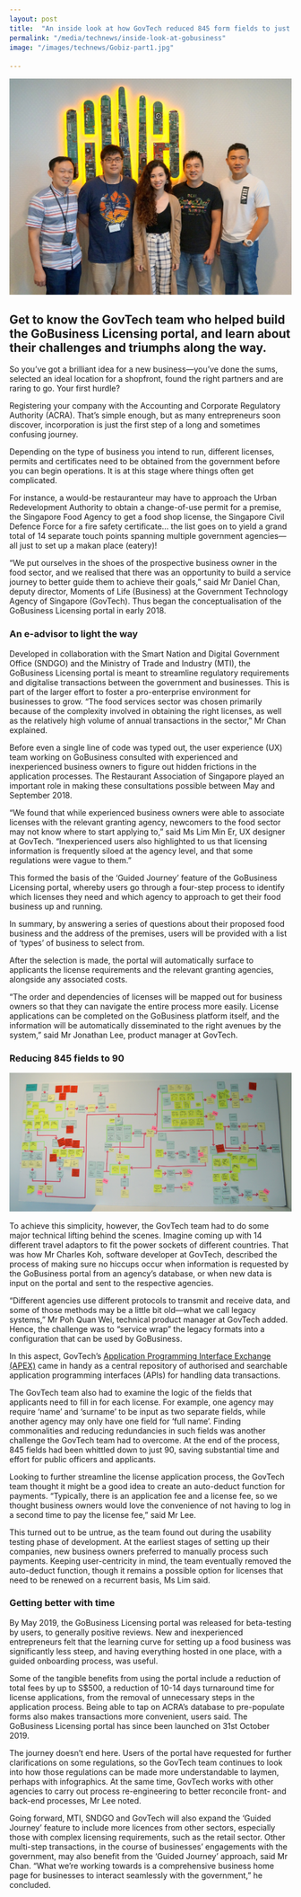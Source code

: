 ```yaml
---
layout: post
title:  "An inside look at how GovTech reduced 845 form fields to just 90 on the GoBusiness Licensing portal"
permalink: "/media/technews/inside-look-at-gobusiness"
image: "/images/technews/Gobiz-part1.jpg"

---
```


![GoBiz development story](/images/technews/Gobiz-part1.jpg)

Get to know the GovTech team who helped build the GoBusiness Licensing portal, and learn about their challenges and triumphs along the way. 
---

So you’ve got a brilliant idea for a new business—you’ve done the sums, selected an ideal location for a shopfront, found the right partners and are raring to go. Your first hurdle? 

Registering your company with the Accounting and Corporate Regulatory Authority (ACRA). That’s simple enough, but as many entrepreneurs soon discover, incorporation is just the first step of a long and sometimes confusing journey.

Depending on the type of business you intend to run, different licenses, permits and certificates need to be obtained from the government before you can begin operations. It is at this stage where things often get complicated.

For instance, a would-be restauranteur may have to approach the Urban Redevelopment Authority to obtain a change-of-use permit for a premise, the Singapore Food Agency to get a food shop license, the Singapore Civil Defence Force for a fire safety certificate… the list goes on to yield a grand total of 14 separate touch points spanning multiple government agencies—all just to set up a makan place (eatery)! 

“We put ourselves in the shoes of the prospective business owner in the food sector, and we realised that there was an opportunity to build a service journey to better guide them to achieve their goals,” said Mr Daniel Chan, deputy director, Moments of Life (Business) at the Government Technology Agency of Singapore (GovTech). Thus began the conceptualisation of the GoBusiness Licensing portal in early 2018.

### **An e-advisor to light the way**

Developed in collaboration with the Smart Nation and Digital Government Office (SNDGO) and the Ministry of Trade and Industry (MTI), the GoBusiness Licensing portal is meant to streamline regulatory requirements and digitalise transactions between the government and businesses. This is part of the larger effort to foster a pro-enterprise environment for businesses to grow. “The food services sector was chosen primarily because of the complexity involved in obtaining the right licenses, as well as the relatively high volume of annual transactions in the sector,” Mr Chan explained. 

Before even a single line of code was typed out, the user experience (UX) team working on GoBusiness consulted with experienced and inexperienced business owners to figure out hidden frictions in the application processes. The Restaurant Association of Singapore played an important role in making these consultations possible between May and September 2018.

“We found that while experienced business owners were able to associate licenses with the relevant granting agency, newcomers to the food sector may not know where to start applying to,” said Ms Lim Min Er, UX designer at GovTech. “Inexperienced users also highlighted to us that licensing information is frequently siloed at the agency level, and that some regulations were vague to them.”

This formed the basis of the ‘Guided Journey’ feature of the GoBusiness Licensing portal, whereby users go through a four-step process to identify which licenses they need and which agency to approach to get their food business up and running.

In summary, by answering a series of questions about their proposed food business and the address of the premises, users will be provided with a list of ‘types’ of business to select from. 

After the selection is made, the portal will automatically surface to applicants the license requirements and the relevant granting agencies, alongside any associated costs.

“The order and dependencies of licenses will be mapped out for business owners so that they can navigate the entire process more easily. License applications can be completed on the GoBusiness platform itself, and the information will be automatically disseminated to the right avenues by the system,” said Mr Jonathan Lee, product manager at GovTech.

### **Reducing 845 fields to 90**

![GoBiz development story](/images/technews/gobiz-part2.jpg)

To achieve this simplicity, however, the GovTech team had to do some major technical lifting behind the scenes. Imagine coming up with 14 different travel adaptors to fit the power sockets of different countries. That was how Mr Charles Koh, software developer at GovTech, described the process of making sure no hiccups occur when information is requested by the GoBusiness portal from an agency’s database, or when new data is input on the portal and sent to the respective agencies. 

“Different agencies use different protocols to transmit and receive data, and some of those methods may be a little bit old—what we call legacy systems,” Mr Poh Quan Wei, technical product manager at GovTech added. Hence, the challenge was to “service wrap” the legacy formats into a configuration that can be used by GoBusiness. 

In this aspect, GovTech’s [Application Programming Interface Exchange (APEX)](https://www.tech.gov.sg/media/technews/getting-to-know-nectar-and-apex) came in handy as a central repository of authorised and searchable application programming interfaces (APIs) for handling data transactions.
	
The GovTech team also had to examine the logic of the fields that applicants need to fill in for each license. For example, one agency may require ‘name’ and ‘surname’ to be input as two separate fields, while another agency may only have one field for ‘full name’. Finding commonalities and reducing redundancies in such fields was another challenge the GovTech team had to overcome. At the end of the process, 845 fields had been whittled down to just 90, saving substantial time and effort for public officers and applicants. 

Looking to further streamline the license application process, the GovTech team thought it might be a good idea to create an auto-deduct function for payments. “Typically, there is an application fee and a license fee, so we thought business owners would love the convenience of not having to log in a second time to pay the license fee,” said Mr Lee.

This turned out to be untrue, as the team found out during the usability testing phase of development. At the earliest stages of setting up their companies, new business owners preferred to manually process such payments. Keeping user-centricity in mind, the team eventually removed the auto-deduct function, though it remains a possible option for licenses that need to be renewed on a recurrent basis, Ms Lim said.

### **Getting better with time**

By May 2019, the GoBusiness Licensing portal was released for beta-testing by users, to generally positive reviews. New and inexperienced entrepreneurs felt that the learning curve for setting up a food business was significantly less steep, and having everything hosted in one place, with a guided onboarding process, was useful.

Some of the tangible benefits from using the portal include a reduction of total fees by up to S$500, a reduction of 10-14 days turnaround time for license applications, from the removal of unnecessary steps in the application process. Being able to tap on ACRA’s database to pre-populate forms also makes transactions more convenient, users said. The GoBusiness Licensing portal has since been launched on 31st October 2019.

The journey doesn’t end here. Users of the portal have requested for further clarifications on some regulations, so the GovTech team continues to look into how those regulations can be made more understandable to laymen, perhaps with infographics. At the same time, GovTech works with other agencies to carry out process re-engineering to better reconcile front- and back-end processes, Mr Lee noted. 

Going forward, MTI, SNDGO and GovTech will also expand the ‘Guided Journey’ feature to include more licences from other sectors, especially those with complex licensing requirements, such as the retail sector. Other multi-step transactions, in the course of businesses’ engagements with the government, may also benefit from the ‘Guided Journey’ approach, said Mr Chan. “What we’re working towards is a comprehensive business home page for businesses to interact seamlessly with the government,” he concluded. 
